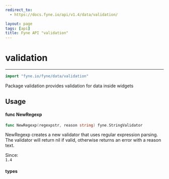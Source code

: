 ```yaml
---
redirect_to:
  - https://docs.fyne.io/api/v1.4/data/validation/

layout: page
tags: [api]
title: Fyne API "validation"
---
```



# validation
---
```go
import "fyne.io/fyne/data/validation"
```

Package validation provides validation for data inside widgets

## Usage

#### func  NewRegexp

```go
func NewRegexp(regexpstr, reason string) fyne.StringValidator
```
NewRegexp creates a new validator that uses regular expression parsing. The validator will return nil if valid, otherwise returns an error with a reason text.


<div class="since">Since: <code>
1.4</code></div>

#### types
